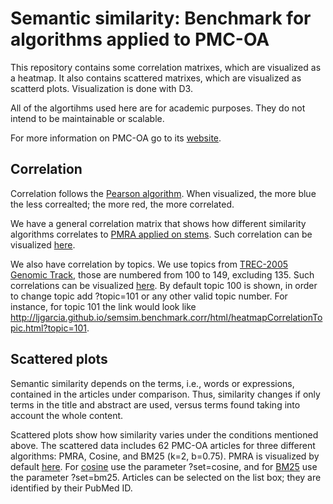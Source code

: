 Semantic similarity: Benchmark for algorithms applied to PMC-OA
=====================

This repository contains some correlation matrixes, which are visualized as a heatmap. It also contains scattered matrixes, which are visualized as scatterd plots. Visualization is done with D3.

All of the algortihms used here are for academic purposes. They do not intend to be maintainable or scalable.

For more information on PMC-OA go to its <a href="http://www.ncbi.nlm.nih.gov/pmc/tools/openftlist/">website</a>.

Correlation
----------

Correlation follows the <a href="http://en.wikipedia.org/wiki/Pearson_product-moment_correlation_coefficient">Pearson algorithm</a>. When visualized, the more blue the less correalted; the more red, the more correlated.

We have a general correlation matrix that shows how different similarity algorithms correlates to <a href="http://www.biomedcentral.com/1471-2105/8/423">PMRA applied on stems</a>. Such correlation can be visualized <a href="http://ljgarcia.github.io/semsim.benchmark.corr/html/heatmapCorrelationAll.html">here</a>.

We also have correlation by topics. We use topics from <a href="http://trec.nist.gov/pubs/trec14/t14_proceedings.html">TREC-2005 Genomic Track</a>, those are numbered from 100 to 149, excluding 135. Such correlations can be visualized <a href="http://ljgarcia.github.io/semsim.benchmark.corr/html/heatmapCorrelationTopic.html">here</a>. By default topic 100 is shown, in order to change topic add ?topic=101 or any other valid topic number. For instance, for topic 101 the link would look like <a href="http://ljgarcia.github.io/semsim.benchmark.corr/html/heatmapCorrelationTopic.html?topic=101">http://ljgarcia.github.io/semsim.benchmark.corr/html/heatmapCorrelationTopic.html?topic=101</a>.

Scattered plots
----------

Semantic similarity depends on the terms, i.e., words or expressions, contained in the articles under comparison. Thus, similarity changes if only terms in the title and abstract are used, versus terms found taking into account the whole content. 

Scattered plots show how similarity varies under the conditions mentioned above. The scattered data includes 62 PMC-OA articles for three different algorithms: PMRA, Cosine, and BM25 (k=2, b=0.75). PMRA is visualized by default <a href="http://ljgarcia.github.io/semsim.benchmark.corr/html/taVsFullContent.html">here</a>. For <a href="http://ljgarcia.github.io/semsim.benchmark.corr/html/taVsFullContent.html?set=cosine">cosine</a> use the parameter ?set=cosine, and for <a href="http://ljgarcia.github.io/semsim.benchmark.corr/html/taVsFullContent.html?set=bm25">BM25</a> use the parameter ?set=bm25. Articles can be selected on the list box; they are identified by their PubMed ID.